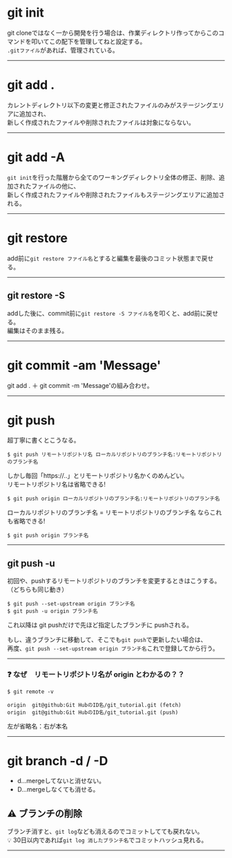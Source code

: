 # git init
git cloneではなく一から開発を行う場合は、作業ディレクトリ作ってからこのコマンドを叩いてこの配下を管理してねと設定する。  
`.gitファイル`があれば、管理されている。
***

# git add .
カレントディレクトリ以下の変更と修正されたファイルのみがステージングエリアに追加され、    
新しく作成されたファイルや削除されたファイルは対象にならない。    
***

# git add -A
`git init`を行った階層から全てのワーキングディレクトリ全体の修正、削除、追加されたファイルの他に、    
新しく作成されたファイルや削除されたファイルもステージングエリアに追加される。
***

# git restore
add前に`git restore ファイル名`とすると編集を最後のコミット状態まで戻せる。
***

## git restore -S
addした後に、commit前に`git restore -S ファイル名`を叩くと、add前に戻せる。  
編集はそのまま残る。
***

# git commit -am 'Message'
git add . ＋ git commit -m 'Message'の組み合わせ。
***

# git push
超丁寧に書くとこうなる。    
~~~
$ git push リモートリポジトリ名 ローカルリポジトリのブランチ名:リモートリポジトリのブランチ名
~~~
    
しかし毎回「https://..」とリモートリポジトリ名かくのめんどい。    
リモートリポジトリ名は省略できる!
~~~
$ git push origin ローカルリポジトリのブランチ名:リモートリポジトリのブランチ名
~~~

ローカルリポジトリのブランチ名 = リモートリポジトリのブランチ名 ならこれも省略できる!
~~~
$ git push origin ブランチ名
~~~
***

## git push -u
初回や、pushするリモートリポジトリのブランチを変更するときはこうする。（どちらも同じ動き）
~~~
$ git push --set-upstream origin ブランチ名
$ git push -u origin ブランチ名
~~~
これ以降は git pushだけで先ほど指定したブランチに pushされる。

もし、違うブランチに移動して、そこでも`git push`で更新したい場合は、  
再度、`git push --set-upstream origin ブランチ名`これで登録してから行う。
***

### ❓ なぜ　リモートリポジトリ名が origin とわかるの？？
~~~
$ git remote -v

origin  git@github:Git HubのID名/git_tutorial.git (fetch)
origin  git@github:Git HubのID名/git_tutorial.git (push)
~~~
左が省略名：右が本名
***

# git branch -d / -D
- d...mergeしてないと消せない。  
- D...mergeしなくても消せる。
  
## ⚠️ ブランチの削除
ブランチ消すと、`git log`なども消えるのでコミットしてても戻れない。  
💡 30日以内であれば`git log 消したブランチ名`でコミットハッシュ見れる。
***
